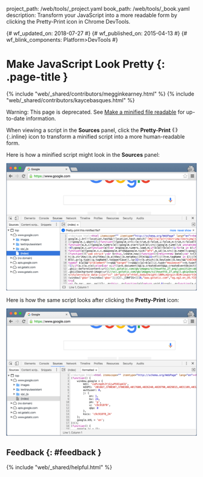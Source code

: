 project_path: /web/tools/_project.yaml
book_path: /web/tools/_book.yaml
description: Transform your JavaScript into a more readable form by clicking  the Pretty-Print icon in Chrome DevTools.

{# wf_updated_on: 2018-07-27 #}
{# wf_published_on: 2015-04-13 #}
{# wf_blink_components: Platform>DevTools #}

# Make JavaScript Look Pretty {: .page-title }

{% include "web/_shared/contributors/megginkearney.html" %}
{% include "web/_shared/contributors/kaycebasques.html" %}

Warning: This page is deprecated. See [Make a minified file
readable](reference#format) for up-to-date information.

When viewing a script in the **Sources** panel, click the **Pretty-Print**
![the pretty-print icon](imgs/prettyprint-icon.png){:.inline}
icon to transform a minified script into a more human-readable form.

Here is how a minified script might look in the **Sources** panel:

![a minified script](imgs/pretty-print-off.jpg)

Here is how the same script looks after clicking the **Pretty-Print** icon:

![a minified script after pretty print](imgs/pretty-print-on.jpg)

## Feedback {: #feedback }

{% include "web/_shared/helpful.html" %}
